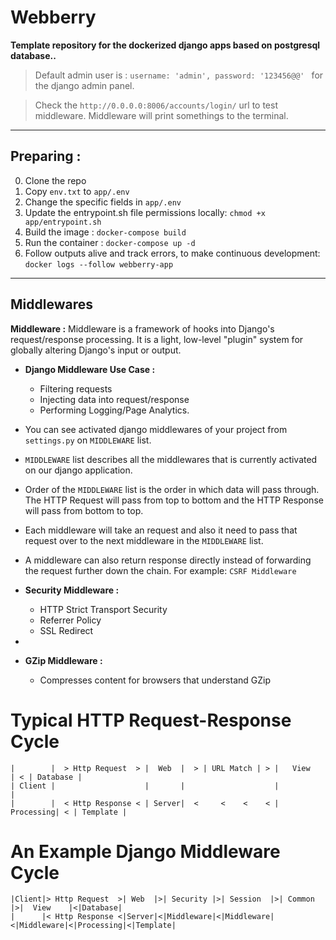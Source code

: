 # Webberry

**Template repository for the dockerized django apps based on postgresql database..**

> Default admin user is : `username: 'admin', password: '123456@@' ` for the django admin panel. 

> Check the `http://0.0.0.0:8006/accounts/login/` url to test middleware. Middleware will print somethings to the terminal.
___

## Preparing : 

0. Clone the repo
1. Copy `env.txt` to `app/.env`
2. Change the specific fields in `app/.env`
3. Update the entrypoint.sh file permissions locally: `chmod +x app/entrypoint.sh`
4. Build the image : `docker-compose build`
4. Run the container : `docker-compose up -d`
5.  Follow outputs alive and track errors, to make continuous development: `docker logs --follow webberry-app`

___

## Middlewares 

**Middleware :** Middleware is a framework of hooks into Django's request/response processing. It is a light, low-level "plugin" system for globally altering Django's input or output.

* **Django Middleware Use Case :** 
  * Filtering requests
  * Injecting data into request/response
  * Performing Logging/Page Analytics.
* You can see activated django middlewares of your project from `settings.py` on `MIDDLEWARE` list.
* `MIDDLEWARE` list describes all the middlewares that is currently activated on our django application.
* Order of the `MIDDLEWARE` list is the order in which data will pass through. The HTTP Request will pass from top to bottom and the HTTP Response will pass from bottom to top.
* Each middleware will take an request and also it need to pass that request over to the next middleware in the `MIDDLEWARE` list.
* A middleware can also return response directly instead of forwarding the request further down the chain. For example: `CSRF Middleware`
  

* **Security Middleware :** 
  * HTTP Strict Transport Security
  * Referrer Policy
  * SSL Redirect
* 
* **GZip Middleware :** 
  * Compresses content for browsers that understand GZip


# Typical HTTP Request-Response Cycle

```
|        |  > Http Request  > |  Web  |  > | URL Match | > |   View    | < | Database |
| Client |                    |       |                    |           |
|        |  < Http Response < | Server|  <     <    <    < | Processing| < | Template |
```

# An Example Django Middleware Cycle

```
|Client|> Http Request  >| Web  |>| Security |>| Session  |>| Common   |>|  View    |<|Database|
|      |< Http Response <|Server|<|Middleware|<|Middleware|<|Middleware|<|Processing|<|Template|
```
